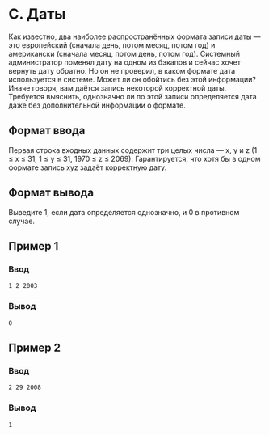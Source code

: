 # C. Даты

Как известно, два наиболее распространённых формата записи даты — это европейский (сначала день, потом месяц, потом год)
и американски (сначала месяц, потом день, потом год). Системный администратор поменял дату на одном из бэкапов и сейчас
хочет вернуть дату обратно. Но он не проверил, в каком формате дата используется в системе. Может ли он обойтись без
этой информации?
Иначе говоря, вам даётся запись некоторой корректной даты. Требуется выяснить, однозначно ли по этой записи определяется
дата даже без дополнительной информации о формате.

## Формат ввода

Первая строка входных данных содержит три целых числа — x, y и z (1 ≤ x ≤ 31, 1 ≤ y ≤ 31, 1970 ≤ z ≤ 2069).
Гарантируется, что хотя бы в одном формате запись xyz задаёт корректную дату.

## Формат вывода

Выведите 1, если дата определяется однозначно, и 0 в противном случае.

## Пример 1

### Ввод

    1 2 2003

### Вывод

    0

## Пример 2

### Ввод

    2 29 2008

### Вывод

    1
